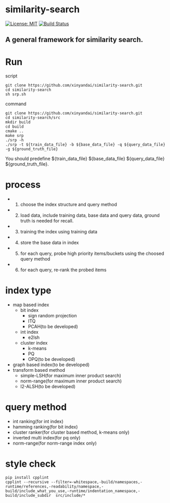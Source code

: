 similarity-search
==============
[![License: MIT](https://img.shields.io/badge/License-MIT-yellow.svg)](https://github.com/xinyandai/similarity-search/blob/master/LICENSE)
[![Build Status](https://travis-ci.com/xinyandai/similarity-search.svg?token=rQzxktTxAXqqyNh8ZrSa&branch=master)](https://travis-ci.com/xinyandai/similarity-search)
## A general framework for similarity search.
# Run
 script

    git clone https://github.com/xinyandai/similarity-search.git
    cd similarity-search
    sh srp.sh

 command

    git clone https://github.com/xinyandai/similarity-search.git
    cd similarity-search/src
    mkdir build
    cd build
    cmake ..
    make srp
    ./srp -h
    ./srp -t ${train_data_file} -b ${base_data_file} -q ${query_data_file}  -g ${ground_truth_file}

You should predefine  ${train_data_file} ${base_data_file} ${query_data_file} ${ground_truth_file}.
# process
  - 1. choose the index structure and query method
  - 2. load data, include training data, base data and query data, ground truth is needed for recall.
  - 3. training the index using training data
  - 4. store the base data in index
  - 5. for each query, probe high priority items/buckets using the choosed query method
  - 6. for each query, re-rank the probed items
# index type
  - map based index
      - bit index
        - sign random projection
        - ITQ
        - PCAH(to be developed)
      - int index
        - e2lsh
      - cluster index
        - k-means
        - PQ
        - OPQ(to be developed)
  - graph based index(to be developed)
  - transform based method
    - simple-LSH(for maximum inner product search)
    - norm-range(for maximum inner product search)
    - l2-ALSH(to be developed)

#  query method
  - int ranking(for int index)
  - hamming ranking(for bit index)
  - cluster ranker(for cluster based method, k-means only)
  - inverted multi index(for pq only)
  - norm-range(for norm-range index only)

# style check

    pip install cpplint
    cpplint --recursive --filter=-whitespace,-build/namespaces,-runtime/references,-readability/namespace,-build/include_what_you_use,-runtime/indentation_namespace,-build/include_subdir  src/include/*

